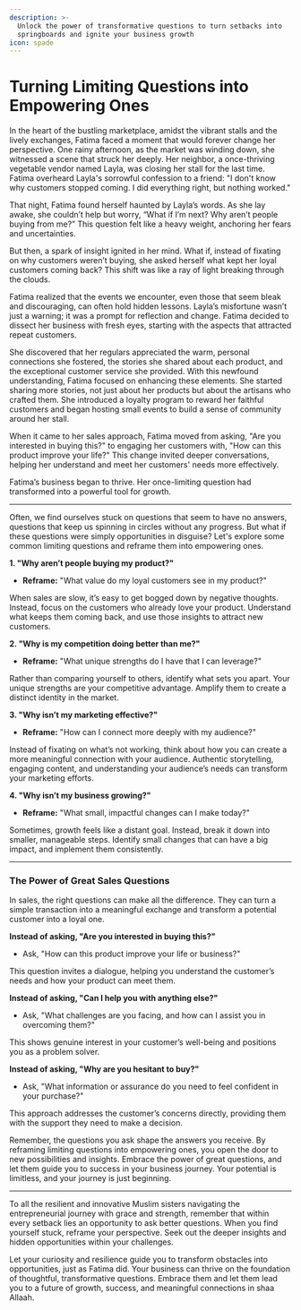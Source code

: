 ```yaml
---
description: >-
  Unlock the power of transformative questions to turn setbacks into
  springboards and ignite your business growth
icon: spade
---
```


# Turning Limiting Questions into Empowering Ones

In the heart of the bustling marketplace, amidst the vibrant stalls and the lively exchanges, Fatima faced a moment that would forever change her perspective. One rainy afternoon, as the market was winding down, she witnessed a scene that struck her deeply. Her neighbor, a once-thriving vegetable vendor named Layla, was closing her stall for the last time. Fatima overheard Layla's sorrowful confession to a friend: "I don't know why customers stopped coming. I did everything right, but nothing worked."

That night, Fatima found herself haunted by Layla’s words. As she lay awake, she couldn’t help but worry, “What if I’m next? Why aren’t people buying from me?” This question felt like a heavy weight, anchoring her fears and uncertainties.

But then, a spark of insight ignited in her mind. What if, instead of fixating on why customers weren’t buying, she asked herself what kept her loyal customers coming back? This shift was like a ray of light breaking through the clouds.

Fatima realized that the events we encounter, even those that seem bleak and discouraging, can often hold hidden lessons. Layla’s misfortune wasn’t just a warning; it was a prompt for reflection and change. Fatima decided to dissect her business with fresh eyes, starting with the aspects that attracted repeat customers.

She discovered that her regulars appreciated the warm, personal connections she fostered, the stories she shared about each product, and the exceptional customer service she provided. With this newfound understanding, Fatima focused on enhancing these elements. She started sharing more stories, not just about her products but about the artisans who crafted them. She introduced a loyalty program to reward her faithful customers and began hosting small events to build a sense of community around her stall.

When it came to her sales approach, Fatima moved from asking, "Are you interested in buying this?" to engaging her customers with, "How can this product improve your life?" This change invited deeper conversations, helping her understand and meet her customers' needs more effectively.

Fatima’s business began to thrive. Her once-limiting question had transformed into a powerful tool for growth.

***

Often, we find ourselves stuck on questions that seem to have no answers, questions that keep us spinning in circles without any progress. But what if these questions were simply opportunities in disguise? Let's explore some common limiting questions and reframe them into empowering ones.

**1. "Why aren’t people buying my product?"**

* **Reframe:** "What value do my loyal customers see in my product?"

When sales are slow, it’s easy to get bogged down by negative thoughts. Instead, focus on the customers who already love your product. Understand what keeps them coming back, and use those insights to attract new customers.

**2. "Why is my competition doing better than me?"**

* **Reframe:** "What unique strengths do I have that I can leverage?"

Rather than comparing yourself to others, identify what sets you apart. Your unique strengths are your competitive advantage. Amplify them to create a distinct identity in the market.

**3. "Why isn’t my marketing effective?"**

* **Reframe:** "How can I connect more deeply with my audience?"

Instead of fixating on what’s not working, think about how you can create a more meaningful connection with your audience. Authentic storytelling, engaging content, and understanding your audience’s needs can transform your marketing efforts.

**4. "Why isn’t my business growing?"**

* **Reframe:** "What small, impactful changes can I make today?"

Sometimes, growth feels like a distant goal. Instead, break it down into smaller, manageable steps. Identify small changes that can have a big impact, and implement them consistently.

***

### The Power of Great Sales Questions

In sales, the right questions can make all the difference. They can turn a simple transaction into a meaningful exchange and transform a potential customer into a loyal one.

**Instead of asking, "Are you interested in buying this?"**

* Ask, "How can this product improve your life or business?"

This question invites a dialogue, helping you understand the customer’s needs and how your product can meet them.

**Instead of asking, "Can I help you with anything else?"**

* Ask, "What challenges are you facing, and how can I assist you in overcoming them?"

This shows genuine interest in your customer’s well-being and positions you as a problem solver.

**Instead of asking, "Why are you hesitant to buy?"**

* Ask, "What information or assurance do you need to feel confident in your purchase?"

This approach addresses the customer’s concerns directly, providing them with the support they need to make a decision.

Remember, the questions you ask shape the answers you receive. By reframing limiting questions into empowering ones, you open the door to new possibilities and insights. Embrace the power of great questions, and let them guide you to success in your business journey. Your potential is limitless, and your journey is just beginning.

***

To all the resilient and innovative Muslim sisters navigating the entrepreneurial journey with grace and strength, remember that within every setback lies an opportunity to ask better questions. When you find yourself stuck, reframe your perspective. Seek out the deeper insights and hidden opportunities within your challenges.

Let your curiosity and resilience guide you to transform obstacles into opportunities, just as Fatima did. Your business can thrive on the foundation of thoughtful, transformative questions. Embrace them and let them lead you to a future of growth, success, and meaningful connections in shaa Allaah.
